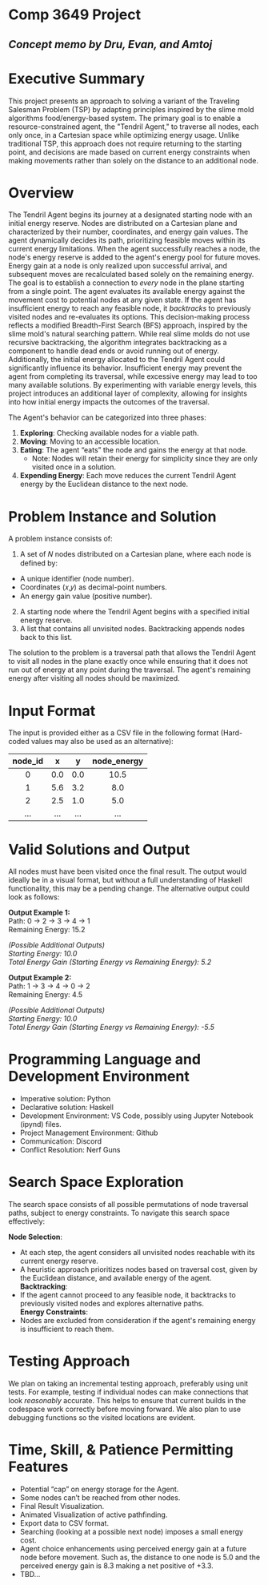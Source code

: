 # **Comp 3649 Project**

## *Concept memo by Dru, Evan, and Amtoj*

# Executive Summary

This project presents an approach to solving a variant of the Traveling Salesman Problem (TSP) by adapting principles inspired by the slime mold algorithms food/energy-based system. The primary goal is to enable a resource-constrained agent, the "Tendril Agent," to traverse all nodes, each only once, in a Cartesian space while optimizing energy usage. Unlike traditional TSP, this approach does not require returning to the starting point, and decisions are made based on current energy constraints when making movements rather than solely on the distance to an additional node.

# Overview

The Tendril Agent begins its journey at a designated starting node with an initial energy reserve. Nodes are distributed on a Cartesian plane and characterized by their number, coordinates, and energy gain values. The agent dynamically decides its path, prioritizing feasible moves within its current energy limitations. When the agent successfully reaches a node, the node's energy reserve is added to the agent's energy pool for future moves. Energy gain at a node is only realized upon successful arrival, and subsequent moves are recalculated based solely on the remaining energy.  
The goal is to establish a connection to *every* node in the plane starting from a single point. The agent evaluates its available energy against the movement cost to potential nodes at any given state. If the agent has insufficient energy to reach any feasible node, it *backtracks* to previously visited nodes and re-evaluates its options. This decision-making process reflects a modified Breadth-First Search (BFS) approach, inspired by the slime mold's natural searching pattern. While real slime molds do not use recursive backtracking, the algorithm integrates backtracking as a component to handle dead ends or avoid running out of energy.  
Additionally, the initial energy allocated to the Tendril Agent could significantly influence its behavior. Insufficient energy may prevent the agent from completing its traversal, while excessive energy may lead to too many available solutions. By experimenting with variable energy levels, this project introduces an additional layer of complexity, allowing for insights into how initial energy impacts the outcomes of the traversal.

The Agent's behavior can be categorized into three phases:

1. **Exploring**: Checking available nodes for a viable path.  
2. **Moving**: Moving to an accessible location.  
3. **Eating**: The agent “eats” the node and gains the energy at that node.  
   * Note: Nodes will retain their energy for simplicity since they are only visited once in a solution.  
4. **Expending Energy**: Each move reduces the current Tendril Agent energy by the Euclidean distance to the next node.

# Problem Instance and Solution

A problem instance consists of:

1. A set of 𝑁 nodes distributed on a Cartesian plane, where each node is defined by:  
* A unique identifier (node number).  
* Coordinates (𝑥,𝑦) as decimal-point numbers.  
* An energy gain value (positive number).  
2. A starting node where the Tendril Agent begins with a specified initial energy reserve.  
3. A list that contains all unvisited nodes. Backtracking appends nodes back to this list.  
   

The solution to the problem is a traversal path that allows the Tendril Agent to visit all nodes in the plane exactly once while ensuring that it does not run out of energy at any point during the traversal. The agent's remaining energy after visiting all nodes should be maximized.

# Input Format

The input is provided either as a CSV file in the following format (Hard-coded values may also be used as an alternative):

| node\_id | x | y | node\_energy |
| :---: | :---: | :---: | :---: |
| 0 | 0.0 | 0.0 | 10.5 |
| 1 | 5.6 | 3.2 | 8.0 |
| 2 | 2.5 | 1.0 | 5.0 |
| … | … | … | … |

# Valid Solutions and Output

All nodes must have been visited once the final result. The output would ideally be in a visual format, but without a full understanding of Haskell functionality, this may be a pending change. The alternative output could look as follows:

**Output Example 1:**  
	Path: 0 → 2 → 3 → 4 → 1  
Remaining Energy: 15.2

*(Possible Additional Outputs)*  
*Starting Energy: 10.0*  
*Total Energy Gain (Starting Energy vs Remaining Energy): 5.2*

**Output Example 2:**  
	Path: 1 → 3 → 4 → 0 → 2  
Remaining Energy: 4.5

*(Possible Additional Outputs)*  
*Starting Energy: 10.0*  
*Total Energy Gain (Starting Energy vs Remaining Energy): \-5.5*

# Programming Language and Development Environment

* Imperative solution: Python  
* Declarative solution: Haskell  
* Development Environment: VS Code, possibly using Jupyter Notebook (ipynd) files.  
* Project Management Environment: Github   
* Communication: Discord  
* Conflict Resolution: Nerf Guns

# Search Space Exploration

The search space consists of all possible permutations of node traversal paths, subject to energy constraints. To navigate this search space effectively:

**Node Selection**:

* At each step, the agent considers all unvisited nodes reachable with its current energy reserve.  
* A heuristic approach prioritizes nodes based on traversal cost, given by the Euclidean distance, and available energy of the agent.  
  **Backtracking**:  
* If the agent cannot proceed to any feasible node, it backtracks to previously visited nodes and explores alternative paths.  
  **Energy Constraints**:  
* Nodes are excluded from consideration if the agent's remaining energy is insufficient to reach them.

# Testing Approach

We plan on taking an incremental testing approach, preferably using unit tests. For example, testing if individual nodes can make connections that look *reasonably* accurate. This helps to ensure that current builds in the codespace work correctly before moving forward. We also plan to use debugging functions so the visited locations are evident.

# Time, Skill, & Patience Permitting Features

- Potential “cap” on energy storage for the Agent.  
- Some nodes can’t be reached from other nodes.  
- Final Result Visualization.  
- Animated Visualization of active pathfinding.  
- Export data to CSV format.  
- Searching (looking at a possible next node) imposes a small energy cost.  
- Agent choice enhancements using perceived energy gain at a future node before movement. Such as, the distance to one node is 5.0 and the perceived energy gain is 8.3 making a net positive of \+3.3.  
- TBD…

